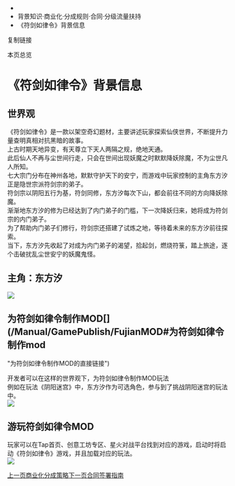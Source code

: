  * [](/)
  * 背景知识·商业化·分成规则·合同·分级流量扶持
  * 《符剑如律令》背景信息

复制链接

本页总览

# 《符剑如律令》背景信息

## 世界观[​](/Manual/GamePublish/FujianMOD#世界观 "世界观的直接链接")

《符剑如律令》是一款以架空奇幻题材，主要讲述玩家探索仙侠世界，不断提升力量查明真相对抗黑暗的故事。  
上古时期天地异变，有天尊立下天人两隔之规，绝地天通。  
此后仙人不再与尘世间行走，只会在世间出现妖魔之时默默降妖除魔，不为尘世凡人所知。  
七大宗门分布在神州各地，默默守护天下的安宁，而游戏中玩家控制的主角东方汐正是隐世宗派符剑宗的弟子。  
符剑宗以阴阳五行为基，符剑同修，东方汐每次下山，都会前往不同的方向降妖除魔。  
渐渐地东方汐的修为已经达到了内门弟子的门槛，下一次降妖归来，她将成为符剑宗的内门弟子。  
为了帮助内门弟子们修行，符剑宗还搭建了试炼之地，等待着未来的东方汐前往探索。  
当下，东方汐先收起了对成为内门弟子的渴望，拾起剑，燃烧符箓，踏上旅途，逐个击破扰乱尘世安宁的妖魔鬼怪。

## 主角：东方汐[​](/Manual/GamePublish/FujianMOD#主角东方汐 "主角：东方汐的直接链接")

![](https://doc.sce.xd.com/assets/images/东方汐2-6c4cebbea08fe27b8cc199406ac961f0.png)

## 为符剑如律令制作MOD[​](/Manual/GamePublish/FujianMOD#为符剑如律令制作mod
"为符剑如律令制作MOD的直接链接")

开发者可以在这样的世界观下，为符剑如律令制作MOD玩法  
例如在玩法《阴阳迷宫》中，东方汐作为可选角色，参与到了挑战阴阳迷宫的玩法中。  
![](https://doc.sce.xd.com/assets/images/阴阳迷宫选人-b668675f129d32bd071e95f51bfc041f.png)

## 游玩符剑如律令MOD[​](/Manual/GamePublish/FujianMOD#游玩符剑如律令mod "游玩符剑如律令MOD的直接链接")

玩家可以在Tap首页、创意工坊专区、星火对战平台找到对应的游戏，启动时将启动《符剑如律令》游戏，并且加载对应的玩法。  
![](https://doc.sce.xd.com/assets/images/Tap上的阴阳迷宫-fee9c206618ef2c89fd229213b5a1c6c.jpg)

[上一页商业化分成策略](/Manual/GamePublish/Royalty)[下一页合同签署指南](/Manual/GamePublish/Contract)


